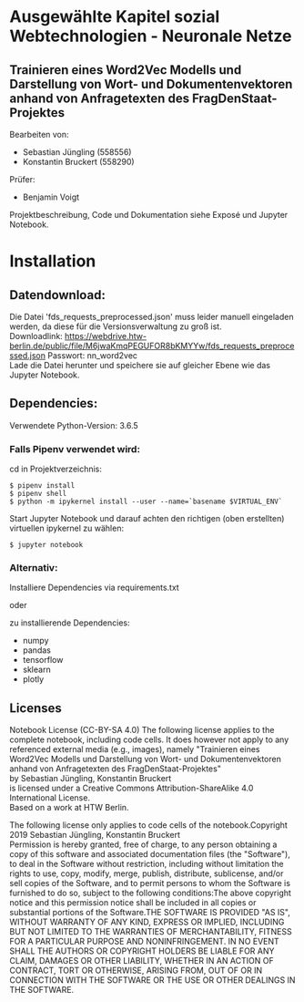 
# Ausgewählte Kapitel sozial Webtechnologien - Neuronale Netze
## Trainieren eines Word2Vec Modells und Darstellung von Wort- und Dokumentenvektoren anhand von Anfragetexten des FragDenStaat-Projektes

Bearbeiten von:
* Sebastian Jüngling (558556)
* Konstantin Bruckert (558290)

Prüfer:
* Benjamin Voigt

Projektbeschreibung, Code und Dokumentation siehe Exposé und Jupyter Notebook.

# Installation
## Datendownload:
Die Datei 'fds_requests_preprocessed.json' muss leider manuell eingeladen werden, da diese für die Versionsverwaltung zu groß ist.  
Downloadlink: https://webdrive.htw-berlin.de/public/file/M6jwaKmqPEGUFOR8bKMYYw/fds_requests_preprocessed.json
Passwort: nn_word2vec  
Lade die Datei herunter und speichere sie auf gleicher Ebene wie das Jupyter Notebook.

## Dependencies:
Verwendete Python-Version: 3.6.5

### Falls Pipenv verwendet wird:
cd in Projektverzeichnis:
```
$ pipenv install
$ pipenv shell
$ python -m ipykernel install --user --name=`basename $VIRTUAL_ENV`
```

Start Jupyter Notebook und darauf achten den richtigen (oben erstellten) virtuellen ipykernel zu wählen:
```
$ jupyter notebook
```

### Alternativ:
Installiere Dependencies via requirements.txt

oder

zu installierende Dependencies:
* numpy
* pandas
* tensorflow
* sklearn
* plotly

## Licenses

Notebook License (CC-BY-SA 4.0)
The following license applies to the complete notebook, including code cells. It does however not apply to any referenced external media (e.g., images), namely "Trainieren eines Word2Vec Modells und Darstellung von Wort- und Dokumentenvektoren anhand von Anfragetexten des FragDenStaat-Projektes" <br/>
by Sebastian Jüngling, Konstantin Bruckert <br/>
is licensed under a Creative Commons Attribution-ShareAlike 4.0 International License.<br/>
Based on a work at HTW Berlin.

The following license only applies to code cells of the notebook.Copyright 2019 Sebastian Jüngling, Konstantin Bruckert <br> Permission is hereby granted, free of charge, to any person obtaining a copy of this software and associated documentation files (the "Software"), to deal in the Software without restriction, including without limitation the rights to use, copy, modify, merge, publish, distribute, sublicense, and/or sell copies of the Software, and to permit persons to whom the Software is furnished to do so, subject to the following conditions:The above copyright notice and this permission notice shall be included in all copies or substantial portions of the Software.THE SOFTWARE IS PROVIDED "AS IS", WITHOUT WARRANTY OF ANY KIND, EXPRESS OR IMPLIED, INCLUDING BUT NOT LIMITED TO THE WARRANTIES OF MERCHANTABILITY, FITNESS FOR A PARTICULAR PURPOSE AND NONINFRINGEMENT. IN NO EVENT SHALL THE AUTHORS OR COPYRIGHT HOLDERS BE LIABLE FOR ANY CLAIM, DAMAGES OR OTHER LIABILITY, WHETHER IN AN ACTION OF CONTRACT, TORT OR OTHERWISE, ARISING FROM, OUT OF OR IN CONNECTION WITH THE SOFTWARE OR THE USE OR OTHER DEALINGS IN THE SOFTWARE.
